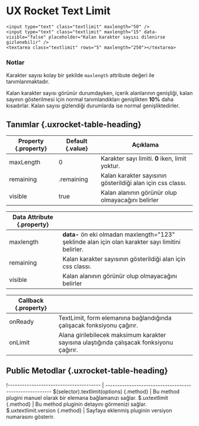 UX Rocket Text Limit
==================

``` {.lang-markup .wrap-code}
<input type="text" class="textlimit" maxlength="50" />
<input type="text" class="textlimit" maxlength="15" data-visible="false" placeholder="Kalan karakter sayısı dilenirse gizlenebilir" />
<textarea class="textlimit" rows="5" maxlength="250"></textarea>
```

### Notlar
Karakter sayısı kolay bir şekilde `maxlength` attribute değeri ile tanımlanmaktadır.

Kalan karakter sayısı görünür durumdayken, içerik alanlarının genişliği, kalan sayının gösterilmesi için normal
tanımlandıkları genişlikten __10%__ daha kısadırlar. Kalan sayısı gizlendiği durumlarda ise normal
genişliktedirler.


## Tanımlar {.uxrocket-table-heading}
Property {.property} | Default {.value} | Açıklama
-------------------- | ---------------- | --------
maxLength            | 0                | Karakter sayı limiti. __0__ iken, limit yoktur.
remaining            | .remaining       | Kalan karakter sayısının gösterildiği alan için css classı.
visible              | true             | Kalan alanının görünür olup olmayacağını belirler

Data Attribute {.property} | &nbsp;
-------------------------- | -----
maxlength                  | __data-__ ön eki olmadan maxlength="123" şeklinde alan için olan karakter sayı limitini belirler.
remaining                  | Kalan karakter sayısının gösterildiği alan için css classı.
visible                    | Kalan alanının görünür olup olmayacağını belirler

Callback {.property} | &nbsp;
-------------------- | -----
onReady              | TextLimit, form elemanına bağlandığında çalışacak fonksiyonu çağırır.
onLimit              | Alana girilebilecek maksimum karakter sayısına ulaştığında çalışacak fonksiyonu çağırır.


## Public Metodlar {.uxrocket-table-heading}
!--------------------------------------- | -------------------------------------------------------
$(selector).textlimit(options) {.method} | Bu method plugini manuel olarak bir elemana bağlamanızı sağlar.
$.uxtextlimit                  {.method} | Bu method pluginin detayını görmenizi sağlar.
$.uxtextlimit.version          {.method} | Sayfaya eklenmiş pluginin versiyon numarasını gösterir.
